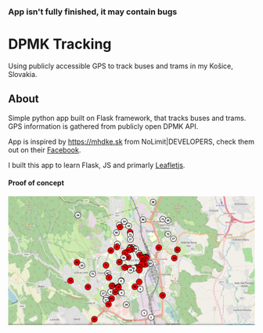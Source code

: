 ### App isn't fully finished, it may contain bugs
# DPMK Tracking

Using publicly accessible GPS to track buses and trams in my Košice, Slovakia.

## About

Simple python app built on Flask framework, that tracks buses and trams. GPS information is gathered from publicly open DPMK API.

App is inspired by https://mhdke.sk from NoLimit|DEVELOPERS, check them out on their [Facebook](https://www.facebook.com/101041385188593).

I built this app to learn Flask, JS and primarly [Leafletjs](https://leafletjs.com).

#### Proof of concept
![](static/DPMK_Tracking.png)
